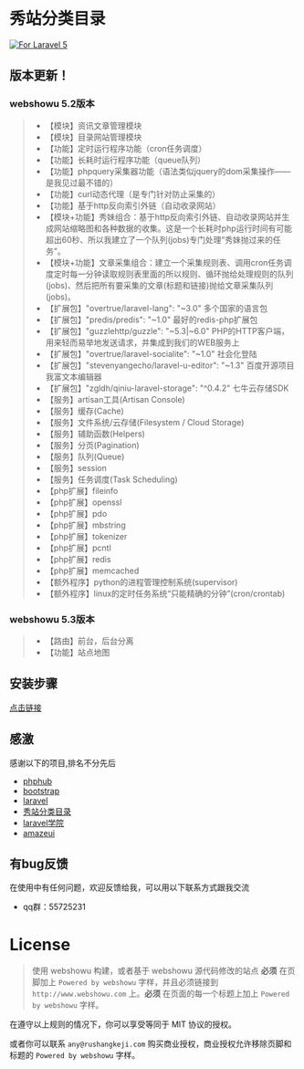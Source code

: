 # 秀站分类目录

[![For Laravel 5][badge_laravel]][link-github-repo]

## 版本更新！
### webshowu 5.2版本
>* 【模块】资讯文章管理模块
>* 【模块】目录网站管理模块
>* 【功能】定时运行程序功能（cron任务调度）
>* 【功能】长耗时运行程序功能（queue队列）
>* 【功能】phpquery采集器功能（语法类似jquery的dom采集操作——是我见过最不错的）
>* 【功能】curl动态代理（是专门针对防止采集的）
>* 【功能】基于http反向索引外链（自动收录网站）
>* 【模块+功能】秀妹组合：基于http反向索引外链、自动收录网站并生成网站缩略图和各种数据的收集。这是一个长耗时php运行时间有可能超出60秒、所以我建立了一个队列(jobs)专门处理“秀妹抛过来的任务”。
>* 【模块+功能】文章采集组合：建立一个采集规则表、调用cron任务调度定时每一分钟读取规则表里面的所以规则、循环抛给处理规则的队列(jobs)、然后把所有要采集的文章(标题和链接)抛给文章采集队列(jobs)。
>* 【扩展包】"overtrue/laravel-lang": "~3.0" 多个国家的语言包
>* 【扩展包】"predis/predis": "~1.0" 最好的redis-php扩展包
>* 【扩展包】"guzzlehttp/guzzle": "~5.3|~6.0" PHP的HTTP客户端，用来轻而易举地发送请求，并集成到我们的WEB服务上
>* 【扩展包】"overtrue/laravel-socialite": "~1.0" 社会化登陆
>* 【扩展包】"stevenyangecho/laravel-u-editor": "~1.3" 百度开源项目我富文本编辑器
>* 【扩展包】"zgldh/qiniu-laravel-storage": "^0.4.2" 七牛云存储SDK
>* 【服务】artisan工具(Artisan Console)
>* 【服务】缓存(Cache)
>* 【服务】文件系统/云存储(Filesystem / Cloud Storage)
>* 【服务】辅助函数(Helpers)
>* 【服务】分页(Pagination)
>* 【服务】队列(Queue)
>* 【服务】session
>* 【服务】任务调度(Task Scheduling)
>* 【php扩展】fileinfo
>* 【php扩展】openssl
>* 【php扩展】pdo
>* 【php扩展】mbstring
>* 【php扩展】tokenizer
>* 【php扩展】pcntl
>* 【php扩展】redis
>* 【php扩展】memcached
>* 【额外程序】python的进程管理控制系统(supervisor)
>* 【额外程序】linux的定时任务系统“只能精确的分钟”(cron/crontab)

### webshowu 5.3版本
>* 【路由】前台，后台分离
>* 【功能】站点地图

## 安装步骤
[点击链接](https://github.com/lambq/webshowu/wiki/%E5%AE%89%E8%A3%85%E5%8F%8A%E9%85%8D%E7%BD%AE)

## 感激

感谢以下的项目,排名不分先后

* [phphub](https://phphub.org)
* [bootstrap](http://www.bootcss.com)
* [laravel](http://www.leravel.com)
* [秀站分类目录](http://www.webshowu.com)
* [laravel学院](http://laravelacademy.org)
* [amazeui](http://amazeui.org)

## 有bug反馈
在使用中有任何问题，欢迎反馈给我，可以用以下联系方式跟我交流

* qq群：55725231

# License

> 使用 webshowu 构建，或者基于 webshowu 源代码修改的站点 **必须** 在页脚加上 `Powered by webshowu` 字样，并且必须链接到 `http://www.webshowu.com` 上。**必须** 在页面的每一个标题上加上 `Powered by webshowu` 字样。

在遵守以上规则的情况下，你可以享受等同于 MIT 协议的授权。

或者你可以联系 `any@rushangkeji.com` 购买商业授权，商业授权允许移除页脚和标题的 `Powered by webshowu` 字样。

[badge_laravel]:      https://img.shields.io/badge/laravel-5.*-green.svg
[badge_lumen]:        https://img.shields.io/badge/lumen-5.*-green.svg
[badge_stable]:       https://img.shields.io/packagist/v/overtrue/laravel-lang.svg
[badge_unstable]:     https://img.shields.io/packagist/vpre/overtrue/laravel-lang.svg
[badge_downloads]:    https://img.shields.io/packagist/dt/overtrue/laravel-lang.svg?maxAge=2592000
[badge_license]:      https://img.shields.io/packagist/l/overtrue/laravel-lang.svg?maxAge=2592000

[link-github-repo]:   https://github.com/lambq/webshowu
[link-packagist]:   https://packagist.org/packages/overtrue/laravel-lang